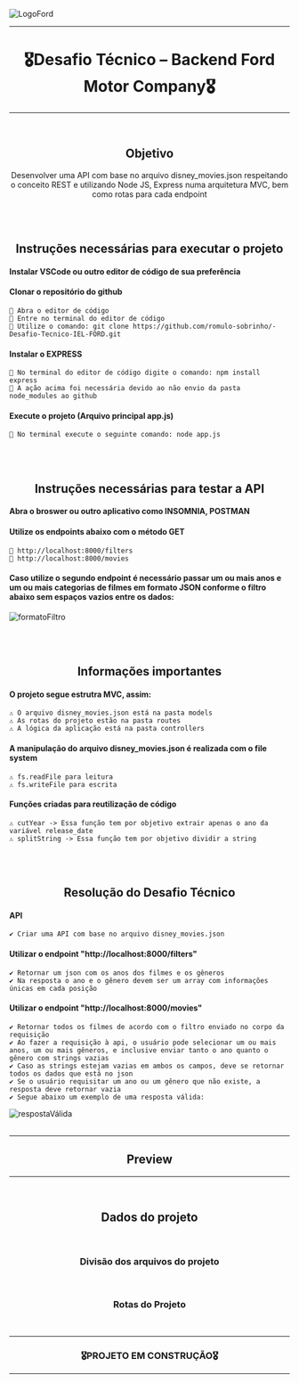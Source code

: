 ![LogoFord](https://user-images.githubusercontent.com/68918326/183781920-2a8375ab-11f3-4a78-a77e-78c1d2ab5e15.PNG)

<hr>
<h1 align="center">🎖️Desafio Técnico – Backend Ford Motor Company🎖️</h1>
<hr>
<br>


<h2 align="center">Objetivo</h2>
<p align="center">
  Desenvolver uma API com base no arquivo disney_movies.json respeitando o conceito REST e utilizando Node JS, Express numa arquitetura MVC, bem como rotas para cada endpoint</p>
<br>
<br>


<h2 align="center">Instruções necessárias para executar o projeto</h2>

  #### Instalar VSCode ou outro editor de código de sua preferência
  
  #### Clonar o repositório do github
    📌 Abra o editor de código
    📌 Entre no terminal do editor de código
    📌 Utilize o comando: git clone https://github.com/romulo-sobrinho/-Desafio-Tecnico-IEL-FORD.git

  #### Instalar o EXPRESS
    📌 No terminal do editor de código digite o comando: npm install express
    📌 A ação acima foi necessária devido ao não envio da pasta node_modules ao github
 
  #### Execute o projeto (Arquivo principal app.js)
    📌 No terminal execute o seguinte comando: node app.js
<br>
<br>


<h2 align="center">Instruções necessárias para testar a API</h2>
    
  #### Abra o broswer ou outro aplicativo como INSOMNIA, POSTMAN
  
  #### Utilize os endpoints abaixo com o método GET
    📌 http://localhost:8000/filters
    📌 http://localhost:8000/movies
  
  #### Caso utilize o segundo endpoint é necessário passar um ou mais anos e um ou mais categorias de filmes em formato JSON	conforme o filtro abaixo sem espaços vazios entre os dados:
  ![formatoFiltro](https://user-images.githubusercontent.com/68918326/184650803-a115eacb-f3f9-46bd-8146-c89ec3096b2b.PNG)

<br>
<br>


<h2 align="center">Informações importantes</h2>

  #### O projeto segue estrutra MVC, assim:
    ⚠️ O arquivo disney_movies.json está na pasta models
    ⚠️ As rotas do projeto estão na pasta routes
    ⚠️ A lógica da aplicação está na pasta controllers

  #### A manipulação do arquivo disney_movies.json é realizada com o file system
    ⚠️ fs.readFile para leitura
    ⚠️ fs.writeFile para escrita

  #### Funções criadas para reutilização de código
    ⚠️ cutYear -> Essa função tem por objetivo extrair apenas o ano da variável release_date
    ⚠️ splitString -> Essa função tem por objetivo dividir a string
<br>
<br> 


<h2 align="center">Resolução do Desafio Técnico</h2>

  #### API
    ✔️ Criar uma API com base no arquivo disney_movies.json

  #### Utilizar o endpoint "http://localhost:8000/filters"
    ✔️ Retornar um json com os anos dos filmes e os gêneros
    ✔️ Na resposta o ano e o gênero devem ser um array com informações únicas em cada posição

  #### Utilizar o endpoint "http://localhost:8000/movies"
    ✔️ Retornar todos os filmes de acordo com o filtro enviado no corpo da requisição
    ✔️ Ao fazer a requisição à api, o usuário pode selecionar um ou mais anos, um ou mais gêneros, e inclusive enviar tanto o ano quanto o gênero com strings vazias
    ✔️ Caso as strings estejam vazias em ambos os campos, deve se retornar todos os dados que está no json
    ✔️ Se o usuário requisitar um ano ou um gênero que não existe, a resposta deve retornar vazia
    ✔️ Segue abaixo um exemplo de uma resposta válida:
  ![respostaVálida](https://user-images.githubusercontent.com/68918326/184652945-bf5dd5a2-7f34-4071-a9a4-a0c919802dd2.PNG)
<br>
<br> 

    
<hr>
<h2 align="center">Preview</h2>

<hr>
<br>



<h2 align="center">Dados do projeto</h2><br>

<h3 align="center">Divisão dos arquivos do projeto</h3>


<br>



<h3 align="center">Rotas do Projeto</h3>


<br>



<hr>
<h3 align="center">🎖️PROJETO EM CONSTRUÇÃO🎖️</h3>
<hr>
